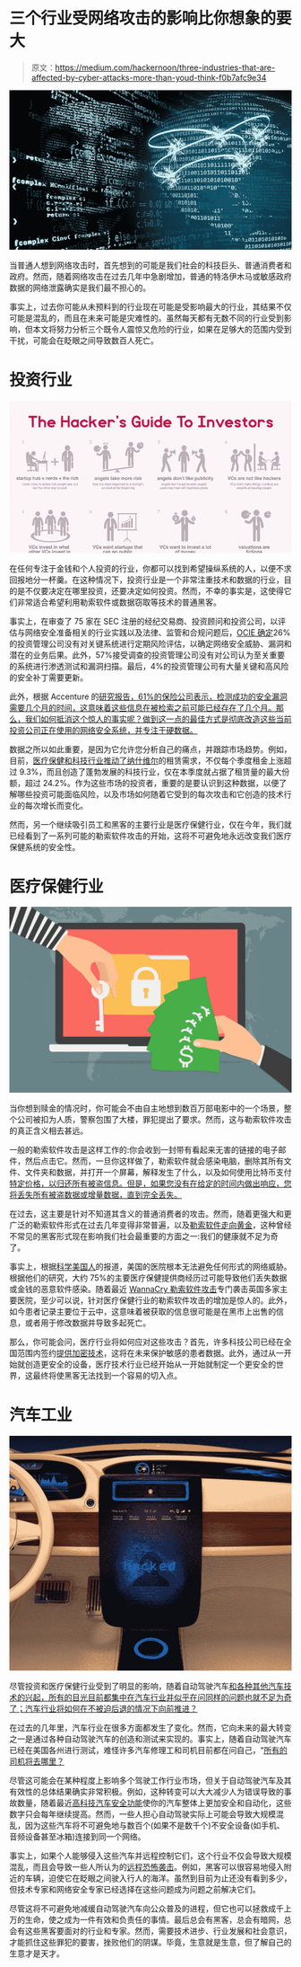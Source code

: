 # 三个行业受网络攻击的影响比你想象的要大

> 原文：<https://medium.com/hackernoon/three-industries-that-are-affected-by-cyber-attacks-more-than-youd-think-f0b7afc9e34>

![](img/d44c868d0f03da9609aae4bda83c6037.png)

当普通人想到网络攻击时，首先想到的可能是我们社会的科技巨头、普通消费者和政府。然而，随着网络攻击在过去几年中急剧增加，普通的特洛伊木马或敏感政府数据的网络泄露确实是我们最不担心的。

事实上，过去你可能从未预料到的行业现在可能是受影响最大的行业，其结果不仅可能是混乱的，而且在未来可能是灾难性的。虽然每天都有无数不同的行业受到影响，但本文将努力分析三个既令人震惊又危险的行业，如果在足够大的范围内受到干扰，可能会在眨眼之间导致数百人死亡。

# **投资行业**

![](img/2c71582083d8fea8fbc23ef75d14299c.png)

在任何专注于金钱和个人投资的行业，你都可以找到希望操纵系统的人，以便不求回报地分一杯羹。在这种情况下，投资行业是一个非常注重技术和数据的行业，目的是不仅要决定在哪里投资，还要决定如何投资。然而，不幸的事实是，这使得它们非常适合希望利用勒索软件或数据窃取等技术的普通黑客。

事实上，在审查了 75 家在 SEC 注册的经纪交易商、投资顾问和投资公司，以评估与网络安全准备相关的行业实践以及法律、监管和合规问题后，[OCIE 确定](https://www.axial.net/forum/investment-firms-susceptible-cyber-attacks-3-ways-prevent/)26%的投资管理公司没有对关键系统进行定期风险评估，以确定网络安全威胁、漏洞和潜在的业务后果。此外，57%接受调查的投资管理公司没有对公司认为至关重要的系统进行渗透测试和漏洞扫描。最后，4%的投资管理公司有大量关键和高风险的安全补丁需要更新。

此外，根据 Accenture 的[研究报告，61%的保险公司表示，检测成功的安全漏洞需要几个月的时间，这意味着这些信息在被检索之前可能已经存在了几个月。那么，我们如何抵消这个惊人的事实呢？做到这一点的最佳方式是彻底改造这些当前投资公司正在使用的网络安全系统，并专注于硬数据。](http://ins.accenture.com/rs/897-EWH-515/images/Accenture-Security-Report-2016-Key-Insights-for-Insurance-POV.pdf)

数据之所以如此重要，是因为它允许您分析自己的痛点，并跟踪市场趋势。例如，目前，[医疗保健和科技行业推动了纳什维尔](http://www.theinvestor.jll/news/us/01/healthcare-tech-drive-leasing-demand-nashville/)的租赁需求，不仅每个季度租金上涨超过 9.3%，而且创造了蓬勃发展的科技行业，仅在本季度就占据了租赁量的最大份额，超过 24.2%。作为这些市场的投资者，重要的是要认识到这种数据，以便了解哪些投资可能面临风险，以及市场如何随着它受到的每次攻击和它创造的技术行业的每次增长而变化。

然而，另一个继续吸引员工和黑客的主要行业是医疗保健行业，仅在今年，我们就已经看到了一系列可能的勒索软件攻击的开始，这将不可避免地永远改变我们医疗保健系统的安全性。

# **医疗保健行业**

![](img/04feea371cb877ae9404b44e227cfcb4.png)

当你想到赎金的情况时，你可能会不由自主地想到数百万部电影中的一个场景，整个公司被扣为人质，警察包围了大楼，罪犯提出了要求。然而，这与勒索软件攻击的真正含义相去甚远。

一般的勒索软件攻击是这样工作的:你会收到一封带有看起来无害的链接的电子邮件，然后点击它。然而，一旦你这样做了，勒索软件就会感染电脑，删除其所有文件、文件夹和数据，并打开一个屏幕，解释发生了什么，以及如何使用比特币支付[特定价格，以归还所有被盗信息。但是，如果您没有在给定的时间内做出响应，您将丢失所有被盗数据或增量数据，直到完全丢失。](https://www.cyberscoop.com/ransomware-demands-now-average-1077-many-people-deciding-pay/)

在过去，这主要是针对不知道其含义的普通消费者的攻击。然而，随着更强大和更广泛的勒索软件形式在过去几年变得非常普遍，以及[勒索软件走向黄金](https://terbiumlabs.com/2017/01/20/this-week-ransomware-goes-gold.html)，这种曾经不常见的黑客形式现在影响我们社会最重要的方面之一:我们的健康就不足为奇了。

事实上，根据[科学美国人](https://www.scientificamerican.com/article/u-s-hospitals-not-immune-to-crippling-cyber-attacks/)的报道，美国的医院根本无法避免任何形式的网络威胁。根据他们的研究，大约 75%的主要医疗保健提供商经历过可能导致他们丢失数据或金钱的恶意软件感染。随着最近 [WannaCry 勒索软件攻击](https://krebsonsecurity.com/2017/05/u-k-hospitals-hit-in-widespread-ransomware-attack/)专门袭击英国多家主要医院，至少可以说，针对医疗保健行业的勒索软件攻击的增加是惊人的。此外，如今患者记录主要位于云中，这意味着被获取的信息很可能是在黑市上出售的信息，或者用于修改数据并导致多起死亡。

那么，你可能会问，医疗行业将如何应对这些攻击？首先，许多科技公司已经在全国范围内签约[提供加密技术](https://healthitsecurity.com/news/healthcare-data-encryption-methods-for-healthcare-providers)，这将在未来保护敏感的患者数据。此外，通过从一开始就创造更安全的设备，医疗技术行业已经开始从一开始就制定一个更安全的世界，这最终将使黑客无法找到一个容易的切入点。

# **汽车工业**

![](img/4ce12f0b03b236e60d385d9e9ae7ea7d.png)

尽管投资和医疗保健行业受到了明显的影响，随着自动驾驶汽车[和各种其他汽车技术的兴起，所有的目光目前都集中在汽车行业并似乎在问同样的问题也就不足为奇了；汽车行业将如何在不被迫后退的情况下向前推进？](https://www.nytimes.com/2017/09/06/technology/self-driving-cars-prospects-rise-with-vote-by-congress.html?mcubz=3)

在过去的几年里，汽车行业在很多方面都发生了变化。然而，它向未来的最大转变之一是通过各种自动驾驶汽车的创造和测试来实现的。事实上，随着自动驾驶汽车已经在美国各州进行测试，难怪许多汽车修理工和司机目前都在问自己，“[所有的司机将去哪里？](http://nyadi.edu/blog/where-will-all-drivers-go)

尽管这可能会在某种程度上影响多个驾驶工作行业市场，但关于自动驾驶汽车及其有效性的总体结果确实非常积极。例如，这种转变可以大大减少人为错误导致的事故数量，随着最近[高科技汽车安全功能](https://www.compare.com/auto-insurance/news/high-tech-car-features)使你的汽车整体上更加安全和自动化，这些数字只会每年继续提高。然而，一些人担心自动驾驶实际上可能会导致大规模混乱，因为这些汽车将不可避免地与数百个(如果不是数千个)不安全设备(如手机、音频设备甚至冰箱)连接到同一个网络。

事实上，如果个人能够侵入这些汽车并远程控制它们，这个行业不仅会导致大规模混乱，而且会导致一些人所认为的[远程恐怖袭击](https://dzone.com/articles/iot-terrorism-how-connected)。例如，黑客可以很容易地侵入附近的车辆，迫使它在眨眼之间驶入行人的海洋。虽然到目前为止还没有看到多少，但技术专家和网络安全专家已经选择在这些问题成为问题之前解决它们。

尽管这将不可避免地减缓自动驾驶汽车向公众普及的进程，但它也可以拯救成千上万的生命，使之成为一件有效和负责任的事情。最后总会有黑客，总会有暗网，总会有这些黑客要面对的行业和专家。然而，需要技术进步、行业发展和社会意识，才能抓住这些罪犯的要害，挫败他们的阴谋。毕竟，生意就是生意，但了解自己的生意才是天才。